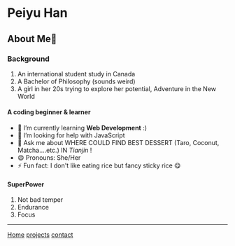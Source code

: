 # Peiyu Han

## About Me👋

### Background
1. An international student study in Canada
2. A Bachelor of Philosophy (sounds weird)
3. A girl in her 20s trying to explore her potential, Adventure in the New World

#### A coding beginner & learner

- 🌱 I’m currently learning **Web Development** :)
- 🤔 I’m looking for help with JavaScript
- 💬 Ask me about WHERE COULD FIND BEST DESSERT (Taro, Coconut, Matcha....etc.) IN *Tianjin* !
- 😄 Pronouns: She/Her
- ⚡ Fun fact: I don't like eating rice but fancy sticky rice 😋

#### SuperPower
1. Not bad temper
2. Endurance
3. Focus



----

[Home](/markdown-portfolio/)
[projects](projects)
[contact](contact)
